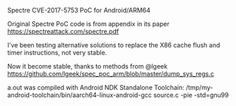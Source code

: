 Spectre CVE-2017-5753 PoC for Android/ARM64

Original Spectre PoC code is from appendix in its paper https://spectreattack.com/spectre.pdf

I've been testing alternative solutions to replace the X86 cache flush and timer instructions, not very stable. 

Now it become stable, thanks to methods from @lgeek https://github.com/lgeek/spec_poc_arm/blob/master/dump_sys_regs.c

a.out was compiled with Android NDK Standalone Toolchain:
/tmp/my-android-toolchain/bin/aarch64-linux-android-gcc source.c -pie -std=gnu99